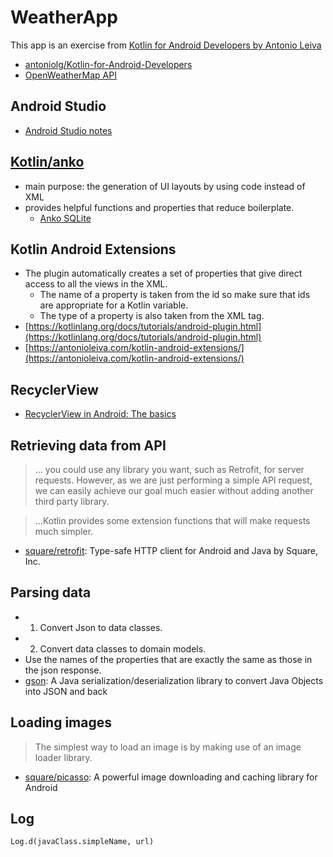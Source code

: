 # WeatherApp

This app is an exercise from [Kotlin for Android Developers by Antonio Leiva](https://leanpub.com/kotlin-for-android-developers)

- [antoniolg/Kotlin-for-Android-Developers](https://github.com/antoniolg/Kotlin-for-Android-Developers)
- [OpenWeatherMap API](http://openweathermap.org/)

## Android Studio
- [Android Studio notes](https://gist.github.com/mnishiguchi/58776be507b704653c16aa099604f08c)

## [Kotlin/anko](https://github.com/Kotlin/anko)

- main purpose: the generation of UI layouts by using code instead of XML
- provides helpful functions and properties that reduce boilerplate.
    + [Anko SQLite](https://github.com/Kotlin/anko/wiki/Anko-SQLite)

## Kotlin Android Extensions

- The plugin automatically creates a set of properties that give direct access to all the views in the XML.
    + The name of a property is taken from the id so make sure that ids are appropriate for a Kotlin variable.
    + The type of a property is also taken from the XML tag.
- [https://kotlinlang.org/docs/tutorials/android-plugin.html](https://kotlinlang.org/docs/tutorials/android-plugin.html)
- [https://antonioleiva.com/kotlin-android-extensions/](https://antonioleiva.com/kotlin-android-extensions/)


## RecyclerView

- [RecyclerView in Android: The basics](https://antonioleiva.com/recyclerview/)

## Retrieving data from API

> ... you could use any library you want, such as Retrofit, for server requests. However, as
we are just performing a simple API request, we can easily achieve our goal much
easier without adding another third party library.

> ...Kotlin provides some extension functions that will make requests much simpler.

- [square/retrofit](https://github.com/square/retrofit): Type-safe HTTP client for Android and Java by Square, Inc.

## Parsing data

- 1. Convert Json to data classes.
- 2. Convert data classes to domain models.
- Use the names of the properties that are exactly the same as those in the json response.
- [gson](https://github.com/google/gson): A Java serialization/deserialization library to convert Java Objects into JSON and back

## Loading images

> The simplest way to load an image is by making use of an image loader library.

- [square/picasso](http://square.github.io/picasso/): A powerful image downloading and caching library for Android

## Log

```
Log.d(javaClass.simpleName, url)
```